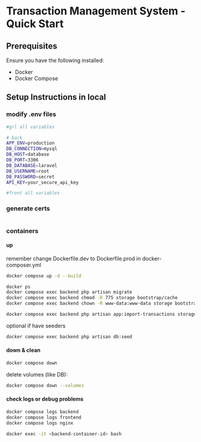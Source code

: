 
# Transaction Management System - Quick Start

## Prerequisites
Ensure you have the following installed:
- Docker
- Docker Compose


## Setup Instructions in local

### modify .env files
```bash
#grl all variables

# back
APP_ENV=production
DB_CONNECTION=mysql
DB_HOST=database
DB_PORT=3306
DB_DATABASE=laravel
DB_USERNAME=root
DB_PASSWORD=secret
API_KEY=your_secure_api_key

#front all variables
```

### generate certs
```bash

```

### containers

#### up
remember change Dockerfile.dev to Dockerfile.prod in docker-composer.yml
```bash
docker compose up -d --build

docker ps
docker compose exec backend php artisan migrate
docker compose exec backend chmod -R 775 storage bootstrap/cache
docker compose exec backend chown -R www-data:www-data storage bootstrap/cache

docker compose exec backend php artisan app:import-transactions storage/app/private/transactions.csv

```

optional if have seeders
```bash
docker compose exec backend php artisan db:seed 
```
#### down & clean

```bash
docker compose down 
```

delete volumes (like DB):
```bash
docker compose down --volumes
```

#### check logs or debug problems
```bash
docker compose logs backend
docker compose logs frontend
docker compose logs nginx

docker exec -it <backend-container-id> bash
```